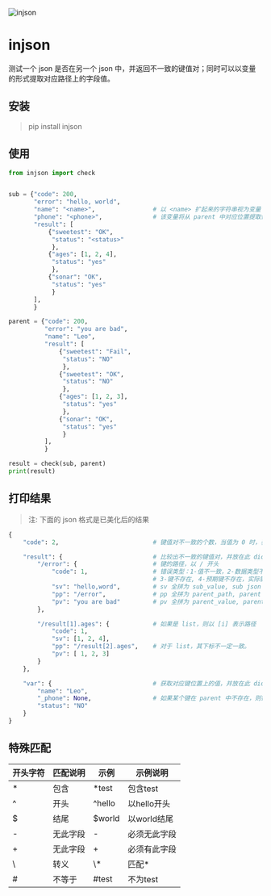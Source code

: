 ![injson](https://github.com/tonglei100/injson/blob/master/logo.png?raw=true)

# injson

测试一个 json 是否在另一个 json 中，并返回不一致的键值对；同时可以以变量的形式提取对应路径上的字段值。

## 安装

> pip install injson

## 使用

```python
from injson import check


sub = {"code": 200,
       "error": "hello, world",
       "name": "<name>",                # 以 <name> 扩起来的字符串视为变量 name \
       "phone": "<phone>",              # 该变量将从 parent 中对应位置提取值
       "result": [
           {"sweetest": "OK",
            "status": "<status>"
            },
           {"ages": [1, 2, 4],
            "status": "yes"
            },
           {"sonar": "OK",
            "status": "yes"
            }
       ],
       }

parent = {"code": 200,
          "error": "you are bad",
          "name": "Leo",
          "result": [
              {"sweetest": "Fail",
               "status": "NO"
               },
              {"sweetest": "OK",
               "status": "NO"
               },
              {"ages": [1, 2, 3],
               "status": "yes"
               },
              {"sonar": "OK",
               "status": "yes"
               }
          ],
          }

result = check(sub, parent)
print(result)
```

## 打印结果

> 注: 下面的 json 格式是已美化后的结果

```python
{
    "code": 2,                          # 键值对不一致的个数，当值为 0 时，表示全部一致

    "result": {                         # 比较出不一致的键值对，并放在此 dict
        "/error": {                     # 键的路径，以 / 开头
            "code": 1,                  # 错误类型：1-值不一致，2-数据类型不一致，\
                                        # 3-键不存在, 4-预期键不存在，实际键存在
            "sv": "hello,word",         # sv 全拼为 sub_value, sub json 中对应键的值
            "pp": "/error",             # pp 全拼为 parent_path, parent json 中对应键的路径
            "pv": "you are bad"         # pv 全拼为 parent_value, parent json 中对应键的值
        },

        "/result[1].ages": {            # 如果是 list，则以 [i] 表示路径
            "code": 1,
            "sv": [1, 2, 4],
            "pp": "/result[2].ages",    # 对于 list，其下标不一定一致。
            "pv": [ 1, 2, 3]
        }
    },

    "var": {                            # 获取对应键位置上的值，并放在此 dict
        "name": "Leo",
        "_phone": None,                 # 如果某个键在 parent 中不存在，则键带上下划线（_）前缀，其值为 None
        "status": "NO"
    }
}
```

## 特殊匹配

|开头字符|匹配说明|示例    |示例说明    |
| ------ | -------- | -------- | ------------ |
| \*     | 包含     | *test    | 包含test     |
| ^      | 开头     | ^hello   | 以hello开头  |
| $      | 结尾     | $world   | 以world结尾  |
| \-     | 无此字段 | -        | 必须无此字段 |
| \+     | 无此字段 | +        | 必须有此字段 |
| \      | 转义     | \\*      | 匹配*        |
| #      | 不等于   | #test    | 不为test     |
